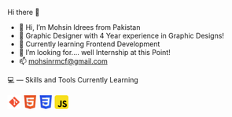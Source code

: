 Hi there 👋

- 👋 Hi, I’m Mohsin Idrees from Pakistan
- 🎨 Graphic Designer with 4 Year experience in Graphic Designs!
- 📙 Currently learning Frontend Development
- 💞️ I’m looking for.... well Internship at this Point!
- 📫 mohsinrmcf@gmail.com

💻 — Skills and Tools Currently Learning<br><br>
<img src="https://raw.githubusercontent.com/edent/SuperTinyIcons/master/images/svg/git.svg" width="28">
<img src="https://raw.githubusercontent.com/edent/SuperTinyIcons/master/images/svg/html5.svg" width="28">
<img src="https://raw.githubusercontent.com/edent/SuperTinyIcons/master/images/svg/css3.svg" width="28">
<img src="https://raw.githubusercontent.com/edent/SuperTinyIcons/master/images/svg/javascript.svg" width="28">
